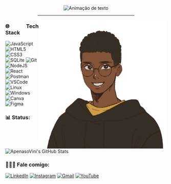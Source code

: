 <div align="center">
<img alt="Animação de texto" src="https://readme-typing-svg.demolab.com/?lines=Olá,%20meu%20nome%20é%20Vinícius!%20✌🏾;Back-End%20Dev|%20Intelbras;Desenvolvimento%20de%20Sistemas|%20Senai;Bem%20Vindo!%20😉&font=Noto%20Sans&center=true&width=600&height=45&color=F1E4DB&vCenter=true&pause=1000&size=30">
  <hr width="60%">
<img src="https://github.com/ApenasoVini/ApenasoVini/blob/main/_-fotor-bg-remover-2023051783117.png" min-width="300px" max-width="600px" width="400px" align="right" alt="ApenasoVini">

 <div align="justify"> 
  
<h3>🌐 Tech Stack</h3>

![JavaScript](https://img.shields.io/badge/javascript-0D1117?style=for-the-badge&logo=javascript&logoColor=%23F7DF1E)
![HTML5](https://img.shields.io/badge/html5-0D1117?style=for-the-badge&logo=html5&logoColor=E34F26)
![CSS3](https://img.shields.io/badge/css3-0D1117?style=for-the-badge&logo=css3&logoColor=1572B6)
![SQLite](https://img.shields.io/badge/sqlite-0D1117?style=for-the-badge&logo=sqlite&logoColor=4339B3)
![Git](https://img.shields.io/badge/GIT-0D1117?style=for-the-badge&logo=git&logoColor=E44C30)
   <br>
![NodeJS](https://img.shields.io/badge/nodejs-0D1117?style=for-the-badge&logo=node.js&logoColor=2F7836)
![React](https://img.shields.io/badge/react-0D1117?style=for-the-badge&logo=react&logoColor=22A3DF) 
![Postman](https://img.shields.io/badge/Postman-0D1117?style=for-the-badge&logo=postman&logoColor=FF7C25)
![VSCode](https://img.shields.io/badge/VSCode-0D1117?style=for-the-badge&logo=visual%20studio%20code&logoColor=0078D4)
   <br>
![Linux](https://img.shields.io/badge/Linux-0D1117?style=for-the-badge&logo=linux&logoColor=FFFFFF)
![Windows](https://img.shields.io/badge/Windows-0D1117?style=for-the-badge&logo=windows&logoColor=002184)
   <br>
![Canva](https://img.shields.io/badge/Canva-0D1117?style=for-the-badge&logo=Canva&logoColor=%2300C4CC)
![Figma](https://img.shields.io/badge/figma-0D1117?style=for-the-badge&logo=figma&logoColor=%23F24E1E)

 <h3> 📊 Status:</h3> 
     <img align="justify" src="https://github-readme-stats.vercel.app/api?username=ApenasoVini&show_icons=true&line_height=27&title_color=FFFFFF&icon_color=bf91f3&text_color=FFFFFF&bg_color=0D1117" alt="ApenasoVini's GitHub Stats" />
  
  <h3>🙋🏾‍♂️ Fale comigo: </h3>

[![LinkedIn](https://img.shields.io/badge/LinkedIn-0D1117?style=for-the-badge&logo=linkedin&logoColor=0077B5)](https://www.linkedin.com/in/apenasovini/)
[![Instagram](https://img.shields.io/badge/Instagram-0D1117?style=for-the-badge&logo=instagram&logoColor=E4405F)](https://www.instagram.com/sf.vini/)
[![Gmail](https://img.shields.io/badge/Gmail-0D1117?style=for-the-badge&logo=gmail&logoColor=D14836)](mailto:viniciusicmsc@gmail.com)
[![YouTube](https://img.shields.io/badge/YouTube-0D1117?style=for-the-badge&logo=youtube&logoColor=FF0000)](https://www.youtube.com/@ApenasoVini)
   
</div>
